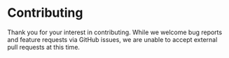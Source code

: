 # Contributing

Thank you for your interest in contributing.
While we welcome bug reports and feature requests via GitHub issues,
we are unable to accept external pull requests at this time.
